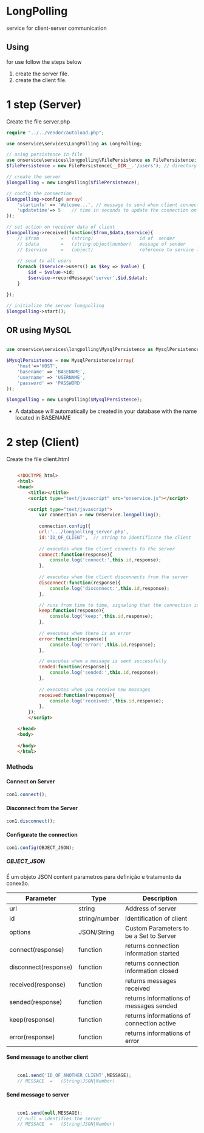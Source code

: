 
# LongPolling
service for client-server communication

## Using
for use follow the steps below

1. create the server file.
2. create the client file.


# 1 step (Server)
Create the file server.php

```php
require "../../vendor/autoload.php";

use onservice\services\LongPolling as LongPolling;

// using persistence in file
use onservice\services\longpolling\FilePersistence as FilePersistence;
$filePersistence = new FilePersistence(__DIR__.'/users'); // directory to save data (writeable)

// create the server
$longpolling = new LongPolling($filePersistence);

// config the connection
$longpolling->config( array(    
    'startinfo' => 'Welcome...', // message to send when client connect
    'updatetime'=> 5    // time in seconds to update the connection on the client
));

// set action on receiver data of client
$longpolling->received(function($from,$data,$service){
    // $from        =   (string)                 id of  sender
    // $data        =   (string|object|number)   message of sender
    // $service     =   (object)                 reference to service longpolling
    
    // send to all users
    foreach ($service->users() as $key => $value) {
        $id = $value->id;
        $service->recordMessage('server',$id,$data);
    }

});

// initialize the server longpolling
$longpolling->start();

```

## OR using MySQL

```php

use onservice\services\longpolling\MysqlPersistence as MysqlPersistence;

$MysqlPersistence = new MysqlPersistence(array(
    'host'=>'HOST',
    'basename' => 'BASENAME',
    'username' => 'USERNAME',
    'password' => 'PASSWORD'
));

$longpolling = new LongPolling($MysqlPersistence);

```

- A database will automatically be created in your database with the name located in BASENAME

# 2 step (Client)
Create the file client.html

```html

    <!DOCTYPE html>
    <html>
    <head>
        <title></title>
        <script type="text/javascript" src="onservice.js"></script>

        <script type="text/javascript">
            var connection = new OnService.longpolling();
            
            connection.config({
            url:'.../longpolling_server.php',
            id:'ID_OF_CLIENT',  // string to identificate the client
    
            // executes when the client connects to the server
            connect:function(response){
                console.log('connect:',this.id,response);               
            },
            
            // executes when the client disconnects from the server
            disconnect:function(response){
                console.log('disconnect:',this.id,response);               
            },

            // runs from time to time, signaling that the connection is active
            keep:function(response){
                console.log('keep:',this.id,response);              
            },
            
            // executes when there is an error
            error:function(response){           
                console.log('error:',this.id,response);
            },

            // executes when a message is sent successfully
            sended:function(response){
                console.log('sended:',this.id,response);
            },
                     
            // executes when you receive new messages
            received:function(response){
                console.log('received:',this.id,response);              
            },
        });
        </script>

    </head>
    <body>
    
    </body>
    </html>

```

### Methods 

#### Connect on Server

```javascript
con1.connect();
```

#### Disconnect from the Server

```javascript
con1.disconnect();
```
#### Configurate the connection

```javascript
con1.config(OBJECT_JSON);
```
##### OBJECT_JSON
É um objeto JSON content parametros para definição e tratamento da conexão.

|Parameter|Type |Description|
|--|--|--|
|url|string  |Address of server  
|id| string/number |Identification of client
|options| JSON/String | Custom Parameters to be a Set to Server    
|connect(response)|function| returns connection information started
|disconnect(response)|function|returns connection information closed
|received(response)|function|returns messages received
|sended(response)|function|returns informations of messages sended
|keep(response)|function|returns informations of connection active
|error(response)|function|returns informations of error

#### Send message to another client


```javascript

    con1.send('ID_OF_ANOTHER_CLIENT',MESSAGE);
    // MESSAGE  =   (String|JSON|Number)

```

#### Send message to server


```javascript

    con1.send(null,MESSAGE);
    // null = identifies the server
    // MESSAGE  =   (String|JSON|Number)

```